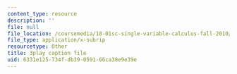 ```yaml
---
content_type: resource
description: ''
file: null
file_location: /coursemedia/18-01sc-single-variable-calculus-fall-2010/6331e125734fdb39059166ca38e9e39e_PNTnmH6jsRI.srt
file_type: application/x-subrip
resourcetype: Other
title: 3play caption file
uid: 6331e125-734f-db39-0591-66ca38e9e39e
---
```

